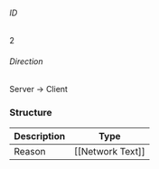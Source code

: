 ###### ID
2

###### Direction
Server -> Client

### Structure
| Description | Type |
|-------------|------|
| Reason | [[Network Text]] |